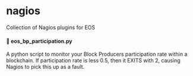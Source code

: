 # nagios
Collection of Nagios plugins for EOS


####  📌 eos_bp_participation.py


A python script to monitor your Block Producers participation rate within a blockchain.
If participation rate is less 0.5, then it EXITS with 2, causing Nagios to pick this up as a fault.



